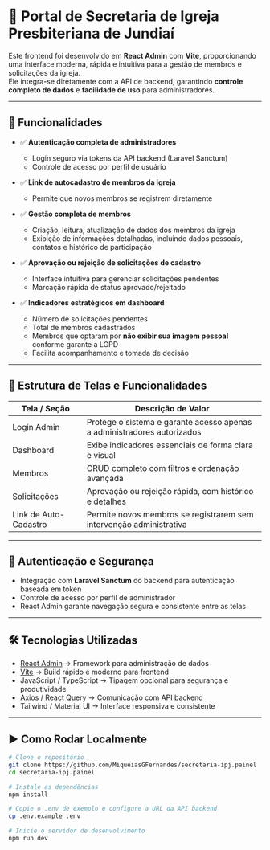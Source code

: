 # 📌 Portal de Secretaria de Igreja Presbiteriana de Jundiaí

Este frontend foi desenvolvido em **React Admin** com **Vite**, proporcionando uma interface moderna, rápida e intuitiva para a gestão de membros e solicitações da igreja.  
Ele integra-se diretamente com a API de backend, garantindo **controle completo de dados** e **facilidade de uso** para administradores.

---

## 🚀 Funcionalidades

- ✅ **Autenticação completa de administradores**  
  - Login seguro via tokens da API backend (Laravel Sanctum)  
  - Controle de acesso por perfil de usuário  

- ✅ **Link de autocadastro de membros da igreja**  
  - Permite que novos membros se registrem diretamente

- ✅ **Gestão completa de membros**  
  - Criação, leitura, atualização de dados dos membros da igreja
  - Exibição de informações detalhadas, incluindo dados pessoais, contatos e histórico de participação  

- ✅ **Aprovação ou rejeição de solicitações de cadastro**  
  - Interface intuitiva para gerenciar solicitações pendentes  
  - Marcação rápida de status aprovado/rejeitado  

- ✅ **Indicadores estratégicos em dashboard**  
  - Número de solicitações pendentes  
  - Total de membros cadastrados  
  - Membros que optaram por **não exibir sua imagem pessoal**  conforme garante a LGPD
  - Facilita acompanhamento e tomada de decisão  

---

## 📂 Estrutura de Telas e Funcionalidades

| Tela / Seção                  | Descrição de Valor |
|-------------------------------|-----------------|
| Login Admin                   | Protege o sistema e garante acesso apenas a administradores autorizados |
| Dashboard                     | Exibe indicadores essenciais de forma clara e visual |
| Membros                       | CRUD completo com filtros e ordenação avançada |
| Solicitações                  | Aprovação ou rejeição rápida, com histórico e detalhes |
| Link de Auto-Cadastro          | Permite novos membros se registrarem sem intervenção administrativa |

---

## 🔐 Autenticação e Segurança

- Integração com **Laravel Sanctum** do backend para autenticação baseada em token  
- Controle de acesso por perfil de administrador  
- React Admin garante navegação segura e consistente entre as telas  

---

## 🛠️ Tecnologias Utilizadas

- [React Admin](https://marmelab.com/react-admin/) → Framework para administração de dados  
- [Vite](https://vitejs.dev/) → Build rápido e moderno para frontend  
- JavaScript / TypeScript → Tipagem opcional para segurança e produtividade  
- Axios / React Query → Comunicação com API backend  
- Tailwind / Material UI → Interface responsiva e consistente  

---

## ▶️ Como Rodar Localmente

```bash
# Clone o repositório
git clone https://github.com/MiqueiasGFernandes/secretaria-ipj.painel
cd secretaria-ipj.painel

# Instale as dependências
npm install

# Copie o .env de exemplo e configure a URL da API backend
cp .env.example .env

# Inicie o servidor de desenvolvimento
npm run dev
